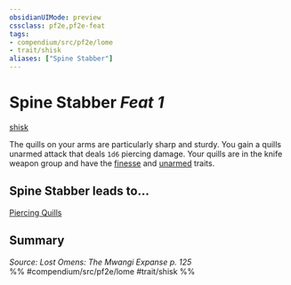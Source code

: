 ```yaml
---
obsidianUIMode: preview
cssclass: pf2e,pf2e-feat
tags:
- compendium/src/pf2e/lome
- trait/shisk
aliases: ["Spine Stabber"]
---
```

# Spine Stabber  *Feat 1*  
[shisk](../../Rules/traits/shisk-lome.md)  


The quills on your arms are particularly sharp and sturdy. You gain a quills unarmed attack that deals `1d6` piercing damage. Your quills are in the knife weapon group and have the [finesse](../../Rules/traits/finesse.md) and [unarmed](../../Rules/traits/unarmed.md) traits.

## Spine Stabber leads to...

[Piercing Quills](piercing-quills-lome.md)

## Summary

*Source: Lost Omens: The Mwangi Expanse p. 125*  
%% #compendium/src/pf2e/lome #trait/shisk %%